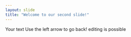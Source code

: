 ```yaml
---
layout: slide
title: "Welcome to our second slide!"
---
```

Your text
Use the left arrow to go back!
editing is possible
